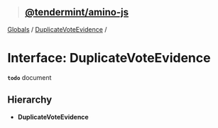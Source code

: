 > ## [@tendermint/amino-js](../README.md)

[Globals](../README.md) / [DuplicateVoteEvidence](duplicatevoteevidence.md) /

# Interface: DuplicateVoteEvidence

**`todo`** document

## Hierarchy

* **DuplicateVoteEvidence**